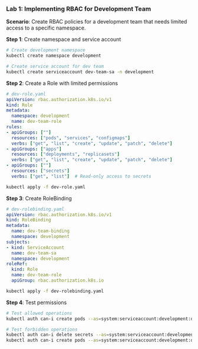 ### **Lab 1: Implementing RBAC for Development Team**

**Scenario**: Create RBAC policies for a development team that needs limited access to a specific namespace.

**Step 1**: Create namespace and service account

```bash
# Create development namespace
kubectl create namespace development

# Create service account for dev team
kubectl create serviceaccount dev-team-sa -n development
```

**Step 2**: Create a Role with limited permissions

```yaml
# dev-role.yaml
apiVersion: rbac.authorization.k8s.io/v1
kind: Role
metadata:
  namespace: development
  name: dev-team-role
rules:
- apiGroups: [""]
  resources: ["pods", "services", "configmaps"]
  verbs: ["get", "list", "create", "update", "patch", "delete"]
- apiGroups: ["apps"]
  resources: ["deployments", "replicasets"]
  verbs: ["get", "list", "create", "update", "patch", "delete"]
- apiGroups: [""]
  resources: ["secrets"]
  verbs: ["get", "list"]  # Read-only access to secrets
```

```bash
kubectl apply -f dev-role.yaml
```

**Step 3**: Create RoleBinding

```yaml
# dev-rolebinding.yaml
apiVersion: rbac.authorization.k8s.io/v1
kind: RoleBinding
metadata:
  name: dev-team-binding
  namespace: development
subjects:
- kind: ServiceAccount
  name: dev-team-sa
  namespace: development
roleRef:
  kind: Role
  name: dev-team-role
  apiGroup: rbac.authorization.k8s.io
```

```bash
kubectl apply -f dev-rolebinding.yaml
```

**Step 4**: Test permissions

```bash
# Test allowed operations
kubectl auth can-i create pods --as=system:serviceaccount:development:dev-team-sa -n development

# Test forbidden operations  
kubectl auth can-i delete secrets --as=system:serviceaccount:development:dev-team-sa -n development
kubectl auth can-i create pods --as=system:serviceaccount:development:dev-team-sa -n kube-system
```
